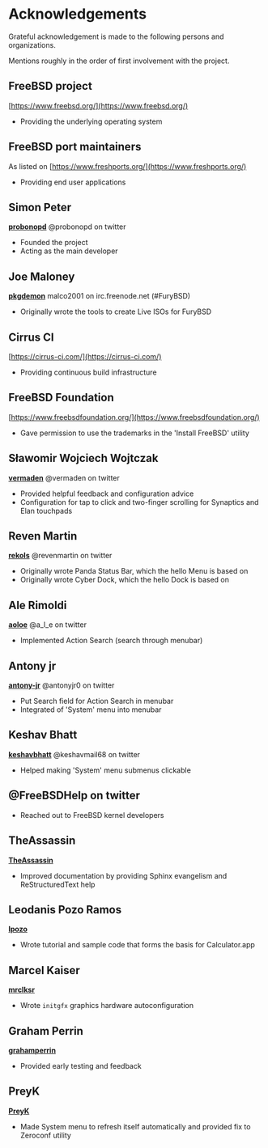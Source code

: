 # Acknowledgements

Grateful acknowledgement is made to the following persons and organizations.

Mentions roughly in the order of first involvement with the project.

## FreeBSD project
[https://www.freebsd.org/](https://www.freebsd.org/)
* Providing the underlying operating system

## FreeBSD port maintainers
As listed on [https://www.freshports.org/](https://www.freshports.org/)
* Providing end user applications

## Simon Peter
__[probonopd](https://github.com/probonopd)__
@probonopd on twitter
* Founded the project
* Acting as the main developer

## Joe Maloney
__[pkgdemon](https://github.com/pkgdemon)__
malco2001 on irc.freenode.net (#FuryBSD)
* Originally wrote the tools to create Live ISOs for FuryBSD

## Cirrus CI
[https://cirrus-ci.com/](https://cirrus-ci.com/)
* Providing continuous build infrastructure

## FreeBSD Foundation
[https://www.freebsdfoundation.org/](https://www.freebsdfoundation.org/)
* Gave permission to use the trademarks in the 'Install FreeBSD' utility

## Sławomir Wojciech Wojtczak
__[vermaden](https://github.com/vermaden)__
@vermaden on twitter
* Provided helpful feedback and configuration advice
* Configuration for tap to click and two-finger scrolling for Synaptics and Elan touchpads

## Reven Martin
__[rekols](https://github.com/rekols)__
@revenmartin on twitter
* Originally wrote Panda Status Bar, which the hello Menu is based on
* Originally wrote Cyber Dock, which the hello Dock is based on

## Ale Rimoldi
__[aoloe](https://github.com/aoloe)__
@a_l_e on twitter
* Implemented Action Search (search through menubar)

## Antony jr
__[antony-jr](https://github.com/antony-jr)__
@antonyjr0 on twitter
* Put Search field for Action Search in menubar
* Integrated of 'System' menu into menubar

## Keshav Bhatt
__[keshavbhatt](https://github.com/keshavbhatt)__
@keshavmail68 on twitter
* Helped making 'System' menu submenus clickable

## @FreeBSDHelp on twitter
* Reached out to FreeBSD kernel developers

## TheAssassin
__[TheAssassin](https://github.com/TheAssassin)__
* Improved documentation by providing Sphinx evangelism and ReStructuredText help

## Leodanis Pozo Ramos
__[lpozo](https://github.com/lpozo)__
* Wrote tutorial and sample code that forms the basis for Calculator.app

## Marcel Kaiser
__[mrclksr](https://github.com/mrclksr)__
* Wrote `initgfx` graphics hardware autoconfiguration

## Graham Perrin
__[grahamperrin](https://github.com/grahamperrin)__
* Provided early testing and feedback

## PreyK
__[PreyK](https://github.com/PreyK)__
* Made System menu to refresh itself automatically and provided fix to Zeroconf utility
